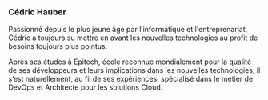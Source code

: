 
### Cédric Hauber

Passionné depuis le plus jeune âge par l’informatique et l'entreprenariat, Cédric a toujours su mettre en avant les
nouvelles technologies au profit de besoins toujours plus pointus.


Après ses études à Epitech, école reconnue mondialement pour la qualité de ses développeurs et leurs implications dans
les nouvelles technologies, il s’est naturellement, au fil de ses expériences, spécialisé dans le métier de DevOps et
Architecte pour les solutions Cloud.
